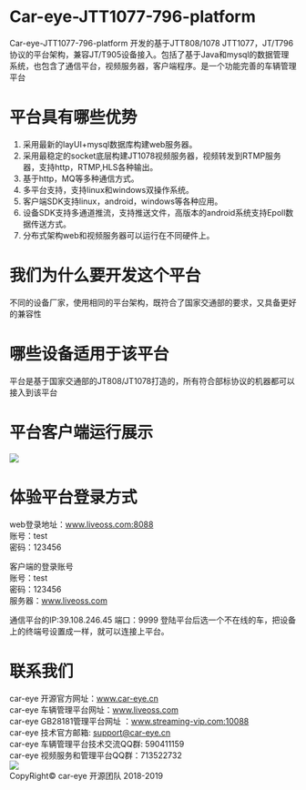 # Car-eye-JTT1077-796-platform

Car-eye-JTT1077-796-platform 开发的基于JTT808/1078 JTT1077，JT/T796协议的平台架构，兼容JT/T905设备接入。包括了基于Java和mysql的数据管理系统，也包含了通信平台，视频服务器，客户端程序。是一个功能完善的车辆管理平台

# 平台具有哪些优势
1. 采用最新的layUI+mysql数据库构建web服务器。
2. 采用最稳定的socket底层构建JT1078视频服务器，视频转发到RTMP服务器，支持http，RTMP,HLS各种输出。
3. 基于http，MQ等多种通信方式。
4. 多平台支持，支持linux和windows双操作系统。
5. 客户端SDK支持linux，android，windows等各种应用。
6. 设备SDK支持多通道推流，支持推送文件，高版本的android系统支持Epoll数据传送方式。
7. 分布式架构web和视频服务器可以运行在不同硬件上。

# 我们为什么要开发这个平台

不同的设备厂家，使用相同的平台架构，既符合了国家交通部的要求，又具备更好的兼容性

# 哪些设备适用于该平台

平台是基于国家交通部的JT808/JT1078打造的，所有符合部标协议的机器都可以接入到该平台

# 平台客户端运行展示


![](https://github.com/Car-eye-team/Car-eye-JTT808-1078-platform/blob/master/Car-eye.png)


# 体验平台登录方式

web登录地址：www.liveoss.com:8088    
账号：test      
密码：123456     

客户端的登录账号     
账号：test    
密码：123456   
服务器：www.liveoss.com     

通信平台的IP:39.108.246.45
端口：9999
登陆平台后选一个不在线的车，把设备上的终端号设置成一样，就可以连接上平台。


# 联系我们

car-eye 开源官方网址：www.car-eye.cn    
car-eye 车辆管理平台网址：www.liveoss.com  
car-eye GB28181管理平台网址 ：www.streaming-vip.com:10088     
car-eye 技术官方邮箱: support@car-eye.cn  
car-eye 车辆管理平台技术交流QQ群: 590411159   
car-eye 视频服务和管理平台QQ群：713522732     
![](https://gitee.com/careye_open_source_platform/car-eye-jtt1078-media-server/raw/master/QQ/QQ.jpg)   
CopyRight©  car-eye 开源团队 2018-2019
